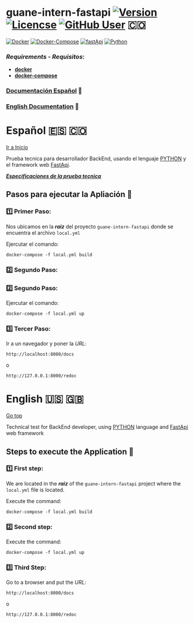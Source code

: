 # guane-intern-fastapi [<img src="https://img.shields.io/badge/version-1.0-orange" alt="Version"/>](https://github.com/JohamSMC/guane-intern-fastapi) [<img src="https://shields.io/github/license/JohamSMC/guane-intern-fastapi" alt="Licencse"/>](https://github.com/JohamSMC/guane-intern-fastapi) [![GitHub User](https://img.shields.io/badge/GitHub-JohamSMC-red?style=plastic&logo=github&link=https://github.com/JohamSMC)](https://github.com/JohamSMC) :colombia:

[<img src="https://img.shields.io/badge/-Docker-gray?style=flat&logo=docker" alt="Docker"/>](https://www.docker.com/)
[<img src="https://img.shields.io/badge/-Docker%20Compose-gray?style=flat&logo=docker" alt="Docker-Compose"/>](https://docs.docker.com/compose/)
[<img src="https://img.shields.io/badge/-FastApi-gray?style=flat&logo=fastapi" alt="fastApi"/>](https://docs.docker.com/compose/)
[<img src="https://img.shields.io/badge/Python-V3.8-green?style=flat&logo=python&" alt="Python"/>](https://www.python.org/)

### ***Requirements*** - ***Requisitos***:

- [**docker**](https://docs.docker.com/compose/)
- [**docker-compose**](https://docs.docker.com/compose/)

### [Documentación Español](#español-es-colombia) :page_with_curl:
### [English Documentation](#english-us-uk) :page_with_curl:

# Español :es: :colombia: 

[Ir a Inicio](#guane-intern-fastapi----colombia)

Prueba tecnica para desarrollador BackEnd, usando el lenguaje [PYTHON](https://www.python.org/) y el framework web [FastApi](https://fastapi.tiangolo.com/).

[***Especificaciones de la prueba tecnica***](/prueba-backEnd-Guane.pdf)

##  Pasos para ejecutar la Apliación :bookmark_tabs:

### :one: Primer Paso:
Nos ubicamos en la ***raiz*** del proyecto ``guane-intern-fastapi`` donde se encuentra el archivo ``local.yml``

Ejercutar el comando:
```
docker-compose -f local.yml build
```

### :two: Segundo Paso:
### :two: Segundo Paso:
Ejercutar el comando:
```
docker-compose -f local.yml up
```

### :three: Tercer Paso:
Ir a un navegador y poner la *URL*:
```
http://localhost:8000/docs
```
o
```
http://127.0.0.1:8000/redoc
```

# English :us: :uk: 


[Go top](#guane-intern-fastapi----colombia)

Technical test for BackEnd developer, using [PYTHON](https://www.python.org/) language and [FastApi](https://fastapi.tiangolo.com/) web framework

## Steps to execute the Application :bookmark_tabs:

### :one: First step:
We are located in the ***raiz*** of the ``guane-intern-fastapi`` project where the ``local.yml`` file is located.

Execute the command:
```
docker-compose -f local.yml build
```

### :two: Second step:
Execute the command:
```
docker-compose -f local.yml up
```
### :three: Third Step:
Go to a browser and put the *URL*:
```
http://localhost:8000/docs
```
o
```
http://127.0.0.1:8000/redoc
```
